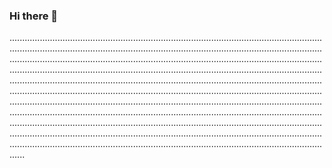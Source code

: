 ### Hi there 👋

..........................................................................................................................................................................................................................................................................................................................................................................................................................................................................................................................................................................................................................................................................................................................................................................................................................................................................................................................................................................................................................................................................................................................................................................................................................................................................................................................................................................................................................